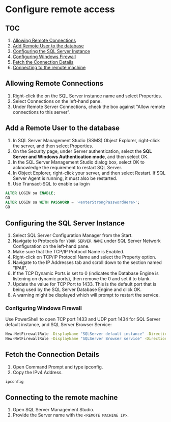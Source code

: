 # Configure remote access

## TOC

1. [Allowing Remote Connections](#allowing-remote-connections)
2. [Add Remote User to the database](#add-a-remote-user-to-the-database)
3. [Configuring the SQL Server Instance](#configuring-the-sql-server-instance)
4. [Configuring Windows Firewall](#configuring-windows-firewall)
5. [Fetch the Connection Details](#fetch-the-connection-details)
6. [Connecting to the remote machine](#connecting-to-the-remote-machine)


## Allowing Remote Connections

1. Right-click the on the SQL Server instance name and select Properties.
2. Select Connections on the left-hand pane.
3. Under Remote Server Connections, check the box against "Allow remote connections to this server".

## Add a Remote User to the database

1. In SQL Server Management Studio (SSMS) Object Explorer, right-click the server, and then select Properties.
2. On the Security page, under Server authentication, select the **SQL Server and Windows Authentication mode**, and then select OK.
3. In the SQL Server Management Studio dialog box, select OK to acknowledge the requirement to restart SQL Server.
4. In Object Explorer, right-click your server, and then select Restart. If SQL Server Agent is running, it must also be restarted.
5. Use Transact-SQL to enable sa login

```sql
ALTER LOGIN sa ENABLE;
GO
ALTER LOGIN sa WITH PASSWORD = '<enterStrongPasswordHere>';
GO
```

## Configuring the SQL Server Instance

1. Select SQL Server Configuration Manager from the Start.
2. Navigate to Protocols for `YOUR SERVER NAME` under SQL Server Network Configuration on the left-hand pane.
3. Make sure that the TCP/IP Protocol Name is Enabled.
4. Right-click on TCP/IP Protocol Name and select the Property option.
5. Navigate to the IP Addresses tab and scroll down to the section named "IPAII".
6. If the TCP Dynamic Ports is set to 0 (indicates the Database Engine is listening on dynamic ports), then remove the 0 and set it to blank.
7. Update the value for TCP Port to 1433. This is the default port that is being used by the SQL Server Database Engine and click OK.
8. A warning might be displayed which will prompt to restart the service.

### Configuring Windows Firewall

Use PowerShell to open TCP port 1433 and UDP port 1434 for SQL Server default instance, and SQL Server Browser Service: 

``` bash
New-NetFirewallRule -DisplayName "SQLServer default instance" -Direction Inbound -LocalPort 1433 -Protocol TCP -Action Allow
New-NetFirewallRule -DisplayName "SQLServer Browser service" -Direction Inbound -LocalPort 1434 -Protocol UDP -Action Allow
```

## Fetch the Connection Details

1. Open Command Prompt and type ipconfig.
2. Copy the IPv4 Address.

```bash
ipconfig
```

## Connecting to the remote machine

1. Open SQL Server Management Studio.
2. Provide the Server name with the `<REMOTE MACHINE IP>`.
